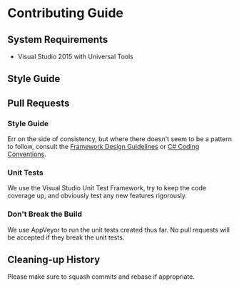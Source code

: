 # Contributing Guide

## System Requirements
  * Visual Studio 2015 with Universal Tools
  
## Style Guide

## Pull Requests

### Style Guide
Err on the side of consistency, but where there doesn't seem to be a pattern to follow, consult the [Framework Design Guidelines](https://msdn.microsoft.com/en-us/library/ms229042(v=vs.110).aspx) or [C# Coding Conventions](https://msdn.microsoft.com/en-us/library/ff926074.aspx).

### Unit Tests
We use the Visual Studio Unit Test Framework, try to keep the code coverage up, and obviously test any new features rigorously.

### Don't Break the Build
We use AppVeyor to run the unit tests created thus far. No pull requests will be accepted if they break the unit tests.

## Cleaning-up History

Please make sure to squash commits and rebase if appropriate.
